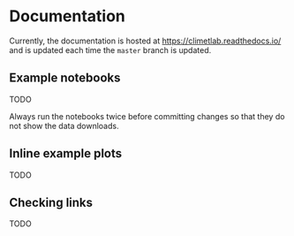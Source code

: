 # Documentation

Currently, the documentation is hosted at https://climetlab.readthedocs.io/ and is updated each time the `master` branch is updated.

## Example notebooks

TODO

Always run the notebooks twice before committing changes so that they do not show the data downloads.

## Inline example plots

TODO

## Checking links

TODO

##
